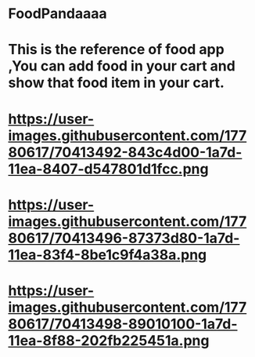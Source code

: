 # FoodPandaaaa
# This is the reference of food app ,You can add food in your cart and show that food item in your cart.

# https://user-images.githubusercontent.com/17780617/70413492-843c4d00-1a7d-11ea-8407-d547801d1fcc.png

# https://user-images.githubusercontent.com/17780617/70413496-87373d80-1a7d-11ea-83f4-8be1c9f4a38a.png

# https://user-images.githubusercontent.com/17780617/70413498-89010100-1a7d-11ea-8f88-202fb225451a.png

